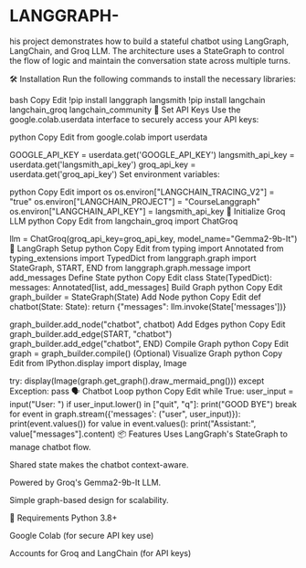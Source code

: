 # LANGGRAPH-
his project demonstrates how to build a stateful chatbot using LangGraph, LangChain, and Groq LLM. The architecture uses a StateGraph to control the flow of logic and maintain the conversation state across multiple turns.

🛠️ Installation
Run the following commands to install the necessary libraries:

bash
Copy
Edit
!pip install langgraph langsmith
!pip install langchain langchain_groq langchain_community
🔐 Set API Keys
Use the google.colab.userdata interface to securely access your API keys:

python
Copy
Edit
from google.colab import userdata

GOOGLE_API_KEY = userdata.get('GOOGLE_API_KEY')
langsmith_api_key = userdata.get('langsmith_api_key')
groq_api_key = userdata.get('groq_api_key')
Set environment variables:

python
Copy
Edit
import os
os.environ["LANGCHAIN_TRACING_V2"] = "true"
os.environ["LANGCHAIN_PROJECT"] = "CourseLanggraph"
os.environ["LANGCHAIN_API_KEY"] = langsmith_api_key
🤖 Initialize Groq LLM
python
Copy
Edit
from langchain_groq import ChatGroq

llm = ChatGroq(groq_api_key=groq_api_key, model_name="Gemma2-9b-It")
🧠 LangGraph Setup
python
Copy
Edit
from typing import Annotated
from typing_extensions import TypedDict
from langgraph.graph import StateGraph, START, END
from langgraph.graph.message import add_messages
Define State
python
Copy
Edit
class State(TypedDict):
    messages: Annotated[list, add_messages]
Build Graph
python
Copy
Edit
graph_builder = StateGraph(State)
Add Node
python
Copy
Edit
def chatbot(State: State):
    return {"messages": llm.invoke(State['messages'])}

graph_builder.add_node("chatbot", chatbot)
Add Edges
python
Copy
Edit
graph_builder.add_edge(START, "chatbot")
graph_builder.add_edge("chatbot", END)
Compile Graph
python
Copy
Edit
graph = graph_builder.compile()
(Optional) Visualize Graph
python
Copy
Edit
from IPython.display import display, Image

try:
    display(Image(graph.get_graph().draw_mermaid_png()))
except Exception:
    pass
🗣️ Chatbot Loop
python
Copy
Edit
while True:
    user_input = input("User: ")
    if user_input.lower() in ["quit", "q"]:
        print("GOOD BYE")
        break
    for event in graph.stream({'messages': ("user", user_input)}):
        print(event.values())
        for value in event.values():
            print("Assistant:", value["messages"].content)
📦 Features
Uses LangGraph's StateGraph to manage chatbot flow.

Shared state makes the chatbot context-aware.

Powered by Groq's Gemma2-9b-It LLM.

Simple graph-based design for scalability.

📌 Requirements
Python 3.8+

Google Colab (for secure API key use)

Accounts for Groq and LangChain (for API keys)


